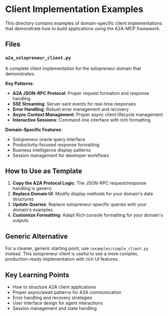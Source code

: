 # Client Implementation Examples

This directory contains examples of domain-specific client implementations that demonstrate how to build applications using the A2A-MCP framework.

## Files

### `a2a_solopreneur_client.py`
A complete client implementation for the solopreneur domain that demonstrates:

**Key Patterns**:
- **A2A JSON-RPC Protocol**: Proper request formation and response handling
- **SSE Streaming**: Server-sent events for real-time responses  
- **Error Handling**: Robust error management and recovery
- **Async Context Management**: Proper async client lifecycle management
- **Interactive Sessions**: Command-line interface with rich formatting

**Domain-Specific Features**:
- Solopreneur oracle query interface
- Productivity-focused response formatting
- Business intelligence display patterns
- Session management for developer workflows

## How to Use as Template

1. **Copy the A2A Protocol Logic**: The JSON-RPC request/response handling is generic
2. **Replace Domain UI**: Modify display methods for your domain's data structures
3. **Update Queries**: Replace solopreneur-specific queries with your domain's examples
4. **Customize Formatting**: Adapt Rich console formatting for your domain's outputs

## Generic Alternative

For a cleaner, generic starting point, use `/examples/simple_client.py` instead. This solopreneur client is useful to see a more complex, production-ready implementation with rich UI features.

## Key Learning Points

- How to structure A2A client applications
- Proper async/await patterns for A2A communication
- Error handling and recovery strategies
- User interface design for agent interactions
- Session management and state handling